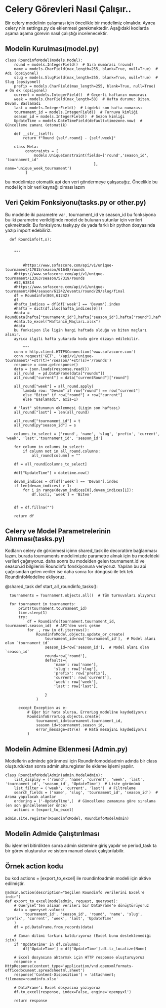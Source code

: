 # Celery Görevleri Nasıl Çalışır..

Bir celery modelinin çalışması için öncelikle bir modelimiz olmalıdır.
Ayırca celery nin settings.py de eklenmesi gerekmektedir.
Aşağıdaki kodlarda aşama aşama görevin nasıl çalıştığı incelenecektir.

## Modelin Kurulması(model.py)
  
    class RoundinfoModel(models.Model):
        round = models.IntegerField()  # Sıra numarası (round)
        name = models.CharField(max_length=255, blank=True, null=True)  # Adı (opsiyonel)
        slug = models.SlugField(max_length=255, blank=True, null=True)  # Slug (opsiyonel)
        prefix = models.CharField(max_length=255, blank=True, null=True)  # Ön ek (opsiyonel)
        current = models.IntegerField()  # Geçerli haftanın numarası
        week = models.CharField(max_length=50)  # Hafta durumu: Biten, Devam, Baslamadı
        last = models.IntegerField()  # Ligdeki son hafta numarası
        tournament_id = models.IntegerField()  # Turnuva kimliği
        season_id = models.IntegerField()  # Sezon kimliği
        UpdateTime = models.DateTimeField(default=timezone.now)  # Güncelleme zamanı (otomatik)
    
        def __str__(self):
            return f"Round {self.round} - {self.week}"
        
        class Meta:
             constraints = [
                 models.UniqueConstraint(fields=['round','season_id', 'tournament_id'
                                            ], name='unique_week_tournament')
             ]

bu modelimize otomatik api den veri göndermeye çalışacağız.
Öncelikle bu model için bir veri kaynağı olması lazım

## Veri Çekim Fonksiyonu(tasks.py or other.py)

Bu modelde iki parametre var , tournament_id ve season_id bu fonksiyona bu iki parametre verildiğinde model de bulunan sutunlar için verileri çekmektedir.
Bu fonksiyonu tasky.py de yada farklı bir python dosyasında yazıp import edebiliriz.


      def Roundinfo(t,s):
  
  
        """
        
            
            #https://www.sofascore.com/api/v1/unique-tournament/17015/season/61648/rounds
        #https://www.sofascore.com/api/v1/unique-tournament/13363/season/57319/rounds
        #52,63814
        #https://www.sofascore.com/api/v1/unique-tournament/804/season/61242/events/round/29/slug/final
        df = Roundinfo(804,61242)
        df
        #hafta_indices = df[df['week'] == 'Devam'].index
        #hafta = dict(df.iloc[hafta_indices[0]])
        #data = RoundData(hafta["tournament_id"],hafta["season_id"],hafta["round"],hafta["slug"],hafta["prefix"])
        #data.to_excel("Haftanın_Maçları.xlsx")
        #data
        bu fonksiyon ile ligin hangi haftada olduğu ve biten maçları alınır.
        ayrıca ilgili hafta yukarıda koda göre dizayn edilebilir.
        
            """
        conn = http.client.HTTPSConnection('www.sofascore.com')
        conn.request('GET', '/api/v1/unique-tournament/'+str(t)+'/season/'+str(s)+'/rounds')
        response = conn.getresponse()
        data = json.loads(response.read())
        all_round  = pd.DataFrame(data["rounds"])
        all_round["current"] = data["currentRound"]["round"]
        
        all_round["week"] = all_round.apply(
            lambda row: "Devam" if row["round"] == row["current"] 
            else "Biten" if row["round"] < row["current"] 
            else "Baslamadı", axis=1)
        
        # "last" sütununun eklenmesi (Ligin son haftası)
        all_round["last"] = len(all_round)
    
        all_round["tournament_id"] = t
        all_round[py"season_id"] = s
    
        columns_to_select = ['round', 'name', 'slug', 'prefix', 'current', 'week', 'last','tournament_id', 'season_id']
        
        for column in columns_to_select:
            if column not in all_round.columns:
                all_round[column] = ""  
                
        df = all_round[columns_to_select]
        
        #df["UpdateTime"] = datetime.now()
        
        devam_indices = df[df['week'] == 'Devam'].index
        if len(devam_indices) > 1:
            for i in range(devam_indices[0],devam_indices[1]):
                df.loc[i, 'week'] = 'Biten'
                
      
        df = df.fillna("")
        
        return df
  
## Celery ve Model Parametrelerinin Alınması(tasks.py)

Kodların celery de görünmesi içimn shared_task ile decoratöre bağlanması lazım.
burada tournaments modelimizde parametre almak için bu modeldeki verileri çağırıyoruz.
daha sonra bu modelden gelen tournament.id ve season.id bilgilerini Roundinfo fonskiyonuna veriyoruz.
Yapılan bu api çağrısından gelen veriler ise daha sonra for döngüsü ile tek tek RoundinfoModeline ekliyoruz.

  @shared_task
  def start_all_roundinfo_tasks():
  
      tournaments = Tournament.objects.all()  # Tüm turnuvaları alıyoruz
      
      for tournament in tournaments:
          print(tournament.tournament_id)
          time.sleep(1)
          try:
              df = Roundinfo(tournament.tournament_id, tournament.season_id)  # API'den veri çekme
              for _, row in df.iterrows():
                  RoundinfoModel.objects.update_or_create(
                      tournament_id=row['tournament_id'],  # Model alanı olan `tournament_id`
                      season_id=row['season_id'],  # Model alanı olan `season_id`
                      round=row['round'],
                      defaults={
                          'name': row['name'],
                          'slug': row['slug'],
                          'prefix': row['prefix'],
                          'current': row['current'],
                          'week': row['week'],
                          'last': row['last'],
                      
                      }
                  )
  
          except Exception as e:
              # Eğer bir hata olursa, ErrorLog modeline kaydediyoruz
              RoundinfoErrorLog.objects.create(
                  tournament_id=tournament.tournament_id,
                  season_id=tournament.season_id,
                  error_message=str(e)  # Hata mesajını kaydediyoruz
              )

## Modelin Admine Eklenmesi (Admin.py)

Modellerin adminde görünmesi için Roundinfomodeladmin adında bir class oluşturduktan sonra admin.site.register ile ekleme işlemi yapılır.

    class RoundinfoModelAdmin(admin.ModelAdmin):
        list_display = ('round', 'name', 'current', 'week', 'last', 'tournament_id', 'season_id', 'UpdateTime')  # Liste görünümü
        list_filter = ('week', 'current', 'last')  # Filtreleme
        search_fields = ('name', 'slug', 'tournament_id', 'season_id')  # Arama yapılacak alanlar
        ordering = ('-UpdateTime',)  # Güncelleme zamanına göre sıralama (en son güncellenenler önce)
        actions = [export_to_excel]
    
    admin.site.register(RoundinfoModel, RoundinfoModelAdmin)


## Modelin Admide Çalıştırılması

Bu işlemleri bitirdikten sonra admin sistemine giriş yapılır ve period_task ta bir görev oluşturulur ve sistem manuel olarak çalıştırılabilir.

## Örnek action kodu

bu kod actions = [export_to_excel] ile roundinfoadmin modeli için aktive edilmiştir.
    
    @admin.action(description="Seçilen Roundinfo verilerini Excel'e indir")
    def export_to_excel(modeladmin, request, queryset):
        # Queryset'ten alınan verileri bir DataFrame'e dönüştürüyoruz
        data = queryset.values(
            'tournament_id', 'season_id', 'round', 'name', 'slug', 'prefix', 'current', 'week', 'last', 'UpdateTime'
        )
        df = pd.DataFrame.from_records(data)
    
        # Zaman dilimi farkını kaldırıyoruz (Excel bunu desteklemediği için)
        if 'UpdateTime' in df.columns:
            df['UpdateTime'] = df['UpdateTime'].dt.tz_localize(None)
    
        # Excel dosyasına aktarmak için HTTP response oluşturuyoruz
        response = HttpResponse(content_type='application/vnd.openxmlformats-officedocument.spreadsheetml.sheet')
        response['Content-Disposition'] = 'attachment; filename=roundinfo.xlsx'
    
        # DataFrame'i Excel dosyasına yazıyoruz
        df.to_excel(response, index=False, engine='openpyxl')
    
        return response



